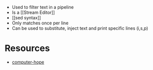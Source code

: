 - Used to filter text in a pipeline
- Is a [[Stream Editor]]
- [[sed syntax]]
- Only matches once per line
- Can be used to substitute, inject text and print specific lines (i,s,p)

# Resources
- [computer-hope](https://www.computerhope.com/unix/used.htm)